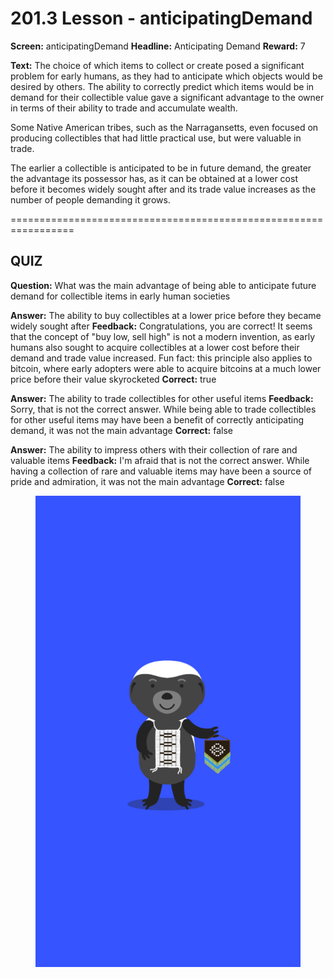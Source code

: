 # 201.3 Lesson - anticipatingDemand

**Screen:** anticipatingDemand
**Headline:** Anticipating Demand
**Reward:** 7

**Text:** The choice of which items to collect or create posed a significant problem for early humans, as they had to anticipate which objects would be desired by others. The ability to correctly predict which items would be in demand for their collectible value gave a significant advantage to the owner in terms of their ability to trade and accumulate wealth.

Some Native American tribes, such as the Narragansetts, even focused on producing collectibles that had little practical use, but were valuable in trade.

The earlier a collectible is anticipated to be in future demand, the greater the advantage its possessor has, as it can be obtained at a lower cost before it becomes widely sought after and its trade value increases as the number of people demanding it grows.


=================================================================

## QUIZ

**Question:** What was the main advantage of being able to anticipate future demand for collectible items in early human societies

**Answer:** The ability to buy collectibles at a lower price before they became widely sought after
**Feedback:** Congratulations, you are correct! It seems that the concept of &quot;buy low, sell high&quot; is not a modern invention, as early humans also sought to acquire collectibles at a lower cost before their demand and trade value increased. Fun fact: this principle also applies to bitcoin, where early adopters were able to acquire bitcoins at a much lower price before their value skyrocketed
**Correct:** true

**Answer:** The ability to trade collectibles for other useful items
**Feedback:** Sorry, that is not the correct answer. While being able to trade collectibles for other useful items may have been a benefit of correctly anticipating demand, it was not the main advantage
**Correct:** false

**Answer:** The ability to impress others with their collection of rare and valuable items
**Feedback:** I&#x27;m afraid that is not the correct answer. While having a collection of rare and valuable items may have been a source of pride and admiration, it was not the main advantage
**Correct:** false


<figure><img src="../.gitbook/assets/201-03.png" alt=""><figcaption></figcaption></figure>

